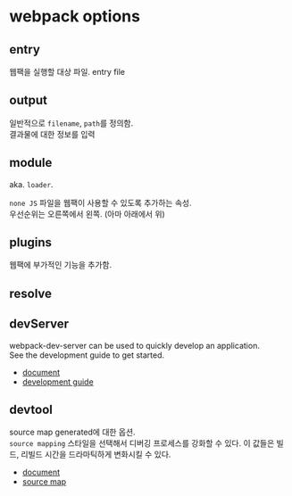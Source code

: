 # webpack options

## entry

웹팩을 실행할 대상 파일. entry file

## output

일반적으로 `filename`, `path`를 정의함.  
결과물에 대한 정보를 입력

## module

aka. `loader`.  

`none JS` 파일을 웹팩이 사용할 수 있도록 추가하는 속성.  
우선순위는 오른쪽에서 왼쪽. (아마 아래에서 위)

## plugins

웹팩에 부가적인 기능을 추가함.

## resolve

## devServer

webpack-dev-server can be used to quickly develop an application.  
See the development guide to get started.

- [document](https://webpack.js.org/configuration/dev-server/#root)
- [development guide](https://webpack.js.org/guides/development/)

## devtool

source map generated에 대한 옵션.  
`source mapping` 스타일을 선택해서 디버깅 프로세스를 강화할 수 있다. 이 값들은 빌드, 리빌드 시간을 드라마틱하게 변화시킬 수 있다.  

- [document](https://webpack.js.org/configuration/devtool/#devtool)
- [source map](https://blog.teamtreehouse.com/introduction-source-maps)